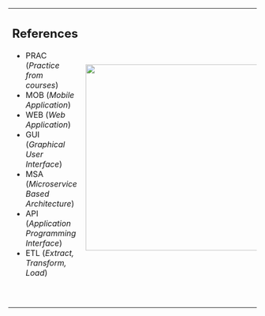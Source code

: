 <!-- STATS AND CHART :
CREDITS TO "Readme Stats" (https://github.com/anuraghazra/github-readme-stats)
-->
<table border="0" align="center">
    <tr>
        <td>
            <h2 align="center">References</h2>
            <ul>
                <li>PRAC (<i>Practice from courses</i>)</li>
                <li>MOB (<i>Mobile Application</i>)</li>
                <li>WEB (<i>Web Application</i>)</li>
                <li>GUI (<i>Graphical User Interface</i>)</li>
                <li>MSA (<i>Microservice Based Architecture</i>)</li>
                <li>API (<i>Application Programming Interface</i>)</li>
                <li>ETL (<i>Extract, Transform, Load</i>)</li>
            </ul>
            <br />
            <br />
        </td>
        <td>
            <br />
            <!-- <a href="#">
                <img width="377em" src="https://github-readme-stats.vercel.app/api?username=explorer-lang&count_private=true&include_all_commits=true&hide_title=true&hide_rank=true&count_private=true&hide=stars,contribs&show_icons=true&locale=en&disable_animations=true&layout=compact&theme=vue" align = "center"/>
            </a>
            <br />
            <br />-->
            <a href="#">
                <img width="377em" src="https://github-readme-stats.vercel.app/api/top-langs?username=explorer-lang&show_icons=true&count_private=true&locale=en&langs_count=5&hide_title=true&theme=vue&hide=html,javascript" align = "center"/>
            </a>
            <br />
            <br />
        </td>
    </tr>
</table>
